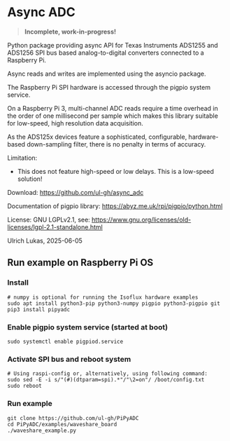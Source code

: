 # Async ADC

> **Incomplete, work-in-progress!**

Python package providing async API for Texas Instruments ADS1255 and ADS1256
SPI bus based analog-to-digital converters connected to a Raspberry Pi.

Async reads and writes are implemented using the asyncio package.

The Raspberry Pi SPI hardware is accessed through the pigpio system service.

On a Raspberry Pi 3, multi-channel ADC reads require a time overhead in
the order of one millisecond per sample which makes this library suitable
for low-speed, high resolution data acquisition.

As the ADS125x devices feature a sophisticated, configurable, hardware-based
down-sampling filter, there is no penalty in terms of accuracy.

Limitation:

- This does not feature high-speed or low delays. This is a low-speed solution!

Download: <https://github.com/ul-gh/async_adc>

Documentation of pigpio library: <https://abyz.me.uk/rpi/pigpio/python.html>

License: GNU LGPLv2.1, see:
<https://www.gnu.org/licenses/old-licenses/lgpl-2.1-standalone.html>

Ulrich Lukas, 2025-06-05

## Run example on Raspberry Pi OS

### Install

    # numpy is optional for running the Isoflux hardware examples
    sudo apt install python3-pip python3-numpy pigpio python3-pigpio git
    pip3 install pipyadc

### Enable pigpio system service (started at boot)

    sudo systemctl enable pigpiod.service

### Activate SPI bus and reboot system

    # Using raspi-config or, alternatively, using following command:
    sudo sed -E -i s/"(#)(dtparam=spi).*"/"\2=on"/ /boot/config.txt
    sudo reboot

### Run example

    git clone https://github.com/ul-gh/PiPyADC
    cd PiPyADC/examples/waveshare_board
    ./waveshare_example.py
